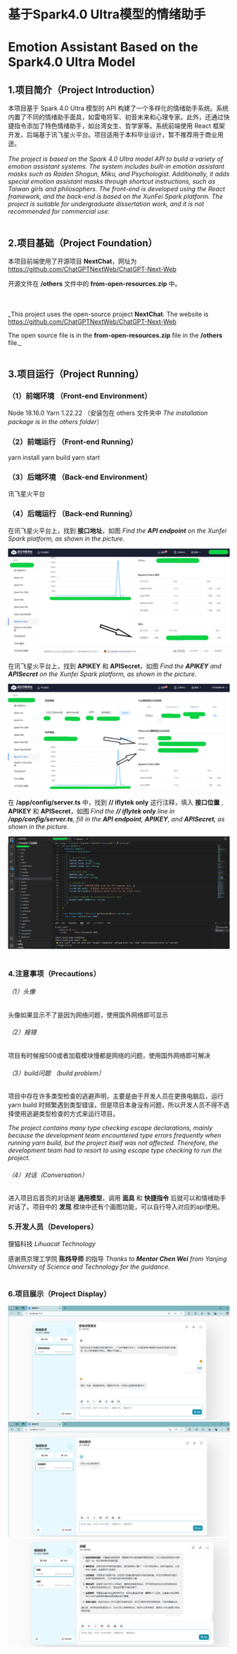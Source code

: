 # 基于Spark4.0 Ultra模型的情绪助手
# Emotion Assistant Based on the Spark4.0 Ultra Model

## 1.项目简介（Project Introduction）
本项目基于 Spark 4.0 Ultra 模型的 API 构建了一个多样化的情绪助手系统。系统内置了不同的情绪助手面具，如雷电将军、初音未来和心理专家。此外，还通过快捷指令添加了特色情绪助手，如台湾女生、哲学家等。系统前端使用 React 框架开发，后端基于讯飞星火平台。项目适用于本科毕业设计，暂不推荐用于商业用途。
<br>
<br>
_The project is based on the Spark 4.0 Ultra model API to build a variety of emotion assistant systems. The system includes built-in emotion assistant masks such as Raiden Shogun, Miku, and Psychologist. Additionally, it adds special emotion assistant masks through shortcut instructions, such as Taiwan girls and philosophers. The front-end is developed using the React framework, and the back-end is based on the XunFei Spark platform. The project is suitable for undergraduate dissertation work, and it is not recommended for commercial use._
<br>
<br>
## 2.项目基础（Project Foundation）
本项目前端使用了开源项目 __NextChat__，网址为 https://github.com/ChatGPTNextWeb/ChatGPT-Next-Web

开源文件在 __/others__ 文件中的 __from-open-resources.zip__ 中。
<br>
<br>
<br>
<br>
_This project uses the open-source project __NextChat__. The website is https://github.com/ChatGPTNextWeb/ChatGPT-Next-Web 

The open source file is in the __from-open-resources.zip__ file in the __/others__ file._
<br>
<br>
## 3.项目运行（Project Running）
### （1）前端环境 （Front-end Environment）
Node 18.16.0
Yarn 1.22.22 （安装包在 others 文件夹中 _The installation package is in the others folder_）

### （2）前端运行 （Front-end Running）
yarn install
yarn build
yarn start

### （3）后端环境 （Back-end Environment）
讯飞星火平台 

### （4）后端运行 （Back-end Running）

在讯飞星火平台上，找到 __接口地址__，如图
_Find the __API endpoint__ on the Xunfei Spark platform, as shown in the picture._


<img src="/others/show1.png"/>

在讯飞星火平台上，找到 __APIKEY__ 和 __APISecret__，如图
_Find the __APIKEY__ and __APISecret__ on the Xunfei Spark platform, as shown in the picture._

<img src="/others/show2.png"/>

在 __/app/config/server.ts__ 中，找到 __// iflytek only__ 这行注释，填入 __接口位置__ , __APIKEY__ 和 __APISecret__，如图
_Find the __// iflytek only__ line in __/app/config/server.ts__, fill in the __API endpoint__, __APIKEY__, and __APISecret__, as shown in the picture._


<img src="/others/show3.png"/>
<br>
<br>

### 4.注意事项（Precautions）

###### （1）头像
头像如果显示不了是因为网络问题，使用国外网络即可显示

###### （2）报错
项目有时候报500或者加载模块慢都是网络的问题，使用国外网络即可解决

###### （3）build问题 （build problem）
项目中存在许多类型检查的逃避声明，主要是由于开发人员在更换电脑后，运行 yarn build 时频繁遇到类型错误，但是项目本身没有问题，所以开发人员不得不选择使用逃避类型检查的方式来运行项目。

_The project contains many type checking escape declarations, mainly because the development team encountered type errors frequently when running yarn build, but the project itself was not affected. Therefore, the development team had to resort to using escape type checking to run the project._

###### （4）对话（Conversation）

进入项目后首页的对话是 __通用模型__，调用 __面具__ 和 __快捷指令__ 后就可以和情绪助手对话了。项目中的 __发现__ 模块中还有个画图功能，可以自行导入对应的api使用。

### 5.开发人员（Developers）
狸猫科技 _Lihuacat Technology_

感谢燕京理工学院 __陈炜导师__ 的指导
_Thanks to __Mentor Chen Wei__ from Yanjing University of Science and Technology for the guidance._
<br>
<br>

### 6.项目展示（Project Display）
<img src="/others/show4.png"/>

<img src="/others/show5.png"/>

<img src="/others/show6.png"/>
